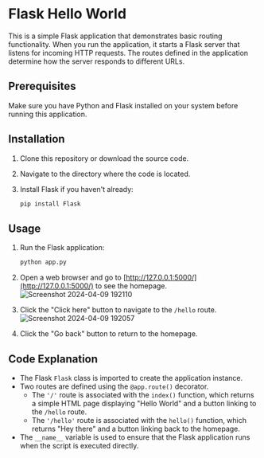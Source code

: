 # Flask Hello World

This is a simple Flask application that demonstrates basic routing functionality. When you run the application, it starts a Flask server that listens for incoming HTTP requests. The routes defined in the application determine how the server responds to different URLs.

## Prerequisites

Make sure you have Python and Flask installed on your system before running this application.

## Installation

1. Clone this repository or download the source code.
2. Navigate to the directory where the code is located.
3. Install Flask if you haven't already:

    ```bash
    pip install Flask
    ```

## Usage

1. Run the Flask application:

    ```bash
    python app.py
    ```

2. Open a web browser and go to [http://127.0.0.1:5000/](http://127.0.0.1:5000/) to see the homepage.
![Screenshot 2024-04-09 192110](https://github.com/Ro706/flask_tut/assets/60247178/97e6ea03-b59a-4d94-9247-54d3af57b8ee)
3. Click the "Click here" button to navigate to the `/hello` route.
![Screenshot 2024-04-09 192057](https://github.com/Ro706/flask_tut/assets/60247178/6aab50d3-1afb-4e6c-a5cb-22b4ca1ff45e)
4. Click the "Go back" button to return to the homepage.

## Code Explanation

- The Flask `Flask` class is imported to create the application instance.
- Two routes are defined using the `@app.route()` decorator. 
    - The `'/'` route is associated with the `index()` function, which returns a simple HTML page displaying "Hello World" and a button linking to the `/hello` route.
    - The `'/hello'` route is associated with the `hello()` function, which returns "Hey there" and a button linking back to the homepage.
- The `__name__` variable is used to ensure that the Flask application runs when the script is executed directly.


